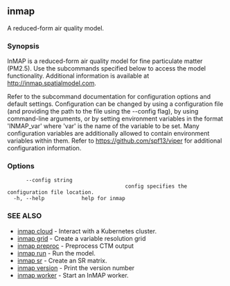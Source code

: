 ## inmap

A reduced-form air quality model.

### Synopsis

InMAP is a reduced-form air quality model for fine particulate matter (PM2.5).
Use the subcommands specified below to access the model functionality.
Additional information is available at http://inmap.spatialmodel.com.

Refer to the subcommand documentation for configuration options and default settings.
Configuration can be changed by using a configuration file (and providing the
path to the file using the --config flag), by using command-line arguments,
or by setting environment variables in the format 'INMAP_var' where 'var' is the
name of the variable to be set. Many configuration variables are additionally
allowed to contain environment variables within them.
Refer to https://github.com/spf13/viper for additional configuration information.

### Options

```
      --config string   
                                      config specifies the configuration file location.
  -h, --help            help for inmap
```

### SEE ALSO

* [inmap cloud](inmap_cloud.md)	 - Interact with a Kubernetes cluster.
* [inmap grid](inmap_grid.md)	 - Create a variable resolution grid
* [inmap preproc](inmap_preproc.md)	 - Preprocess CTM output
* [inmap run](inmap_run.md)	 - Run the model.
* [inmap sr](inmap_sr.md)	 - Create an SR matrix.
* [inmap version](inmap_version.md)	 - Print the version number
* [inmap worker](inmap_worker.md)	 - Start an InMAP worker.

